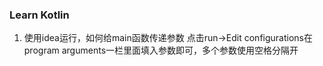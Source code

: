 ### Learn Kotlin
1. 使用idea运行，如何给main函数传递参数
点击run->Edit configurations在program arguments一栏里面填入参数即可，多个参数使用空格分隔开